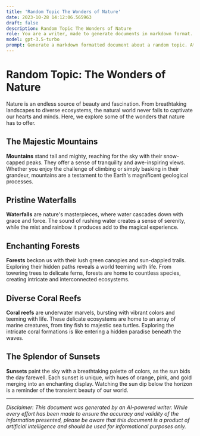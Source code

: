 ```yaml
---
title: 'Random Topic The Wonders of Nature'
date: 2023-10-28 14:12:06.565963
draft: false
description: Random Topic The Wonders of Nature
role: You are a writer, made to generate documents in markdown format. It is very important that all of the documents you generate are in valid markdown format.
model: gpt-3.5-turbo
prompt: Generate a markdown formatted document about a random topic. At the bottom, include a disclaimer explaining that the document was generated by you. The first line of the document should be the title. Make sure that the entire document is in proper markdown format, using a mix of various tags to make the document visually appealing.
---
```


# Random Topic: The Wonders of Nature

Nature is an endless source of beauty and fascination. From breathtaking landscapes to diverse ecosystems, the natural world never fails to captivate our hearts and minds. Here, we explore some of the wonders that nature has to offer.

## The Majestic Mountains

**Mountains** stand tall and mighty, reaching for the sky with their snow-capped peaks. They offer a sense of tranquility and awe-inspiring views. Whether you enjoy the challenge of climbing or simply basking in their grandeur, mountains are a testament to the Earth's magnificent geological processes.

## Pristine Waterfalls

**Waterfalls** are nature's masterpieces, where water cascades down with grace and force. The sound of rushing water creates a sense of serenity, while the mist and rainbow it produces add to the magical experience.

## Enchanting Forests

**Forests** beckon us with their lush green canopies and sun-dappled trails. Exploring their hidden paths reveals a world teeming with life. From towering trees to delicate ferns, forests are home to countless species, creating intricate and interconnected ecosystems.

## Diverse Coral Reefs

**Coral reefs** are underwater marvels, bursting with vibrant colors and teeming with life. These delicate ecosystems are home to an array of marine creatures, from tiny fish to majestic sea turtles. Exploring the intricate coral formations is like entering a hidden paradise beneath the waves.

## The Splendor of Sunsets

**Sunsets** paint the sky with a breathtaking palette of colors, as the sun bids the day farewell. Each sunset is unique, with hues of orange, pink, and gold merging into an enchanting display. Watching the sun dip below the horizon is a reminder of the transient beauty of our world.

---

*Disclaimer: This document was generated by an AI-powered writer. While every effort has been made to ensure the accuracy and validity of the information presented, please be aware that this document is a product of artificial intelligence and should be used for informational purposes only.*